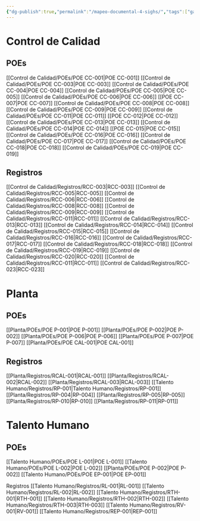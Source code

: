 ```yaml
---
{"dg-publish":true,"permalink":"/mapeo-documental-4-sighs/","tags":["gardenEntry"]}
---
```


# Control de Calidad
## POEs
[[Control de Calidad/POEs/POE CC-001\|POE CC-001]]
[[Control de Calidad/POEs/POE CC-003\|POE CC-003]]
[[Control de Calidad/POEs/POE CC-004\|POE CC-004]]
[[Control de Calidad/POEs/POE CC-005\|POE CC-005]]
[[Control de Calidad/POEs/POE CC-006\|POE CC-006]]
[[POE CC-007\|POE CC-007]]
[[Control de Calidad/POEs/POE CC-008\|POE CC-008]]
[[Control de Calidad/POEs/POE CC-009\|POE CC-009]]
[[Control de Calidad/POEs/POE CC-011\|POE CC-011]]
[[POE CC-012\|POE CC-012]]
[[Control de Calidad/POEs/POE CC-013\|POE CC-013]]
[[Control de Calidad/POEs/POE CC-014\|POE CC-014]]
[[POE CC-015\|POE CC-015]]
[[Control de Calidad/POEs/POE CC-016\|POE CC-016]]
[[Control de Calidad/POEs/POE CC-017\|POE CC-017]]
[[Control de Calidad/POEs/POE CC-018\|POE CC-018]]
[[Control de Calidad/POEs/POE CC-019\|POE CC-019]]
## Registros
[[Control de Calidad/Registros/RCC-003\|RCC-003]]
[[Control de Calidad/Registros/RCC-005\|RCC-005]]
[[Control de Calidad/Registros/RCC-006\|RCC-006]]
[[Control de Calidad/Registros/RCC-008\|RCC-008]]
[[Control de Calidad/Registros/RCC-009\|RCC-009]]
[[Control de Calidad/Registros/RCC-011\|RCC-011]]
[[Control de Calidad/Registros/RCC-013\|RCC-013]]
[[Control de Calidad/Registros/RCC-014\|RCC-014]]
[[Control de Calidad/Registros/RCC-015\|RCC-015]]
[[Control de Calidad/Registros/RCC-016\|RCC-016]]
[[Control de Calidad/Registros/RCC-017\|RCC-017]]
[[Control de Calidad/Registros/RCC-018\|RCC-018]]
[[Control de Calidad/Registros/RCC-019\|RCC-019]]
[[Control de Calidad/Registros/RCC-020\|RCC-020]]
[[Control de Calidad/Registros/RCC-011\|RCC-011]]
[[Control de Calidad/Registros/RCC-023\|RCC-023]]
# Planta
## POEs
[[Planta/POEs/POE P-001\|POE P-001]]
[[Planta/POEs/POE P-002\|POE P-002]]
[[Planta/POEs/POE P-006\|POE P-006]]
[[Planta/POEs/POE P-007\|POE P-007]]
[[Planta/POEs/POE CAL-001\|POE CAL-001]]

## Registros
[[Planta/Registros/RCAL-001\|RCAL-001]]
[[Planta/Registros/RCAL-002\|RCAL-002]]
[[Planta/Registros/RCAL-003\|RCAL-003]]
[[Talento Humano/Registros/RP-001\|Talento Humano/Registros/RP-001]]
[[Planta/Registros/RP-004\|RP-004]]
[[Planta/Registros/RP-005\|RP-005]]
[[Planta/Registros/RP-010\|RP-010]]
[[Planta/Registros/RP-011\|RP-011]]
# Talento Humano
## POEs
[[Talento Humano/POEs/POE L-001\|POE L-001]]
[[Talento Humano/POEs/POE L-002\|POE L-002]]
[[Planta/POEs/POE P-002\|POE P-002]]
[[Talento Humano/POEs/POE EP-001\|POE EP-001]]

Registros
[[Talento Humano/Registros/RL-001\|RL-001]]
[[Talento Humano/Registros/RL-002\|RL-002]]
[[Talento Humano/Registros/RTH-001\|RTH-001]]
[[Talento Humano/Registros/RTH-002\|RTH-002]]
[[Talento Humano/Registros/RTH-003\|RTH-003]]
[[Talento Humano/Registros/RV-001\|RV-001]]
[[Talento Humano/Registros/REP-001\|REP-001]]
